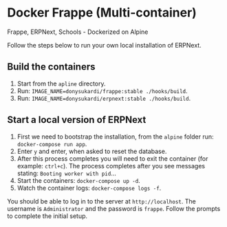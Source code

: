 # Docker Frappe (Multi-container)

Frappe, ERPNext, Schools - Dockerized on Alpine

Follow the steps below to run your own local installation of ERPNext.

## Build the containers

1. Start from the `apline` directory.
2. Run: `IMAGE_NAME=donysukardi/frappe:stable ./hooks/build`.
3. Run: `IMAGE_NAME=donysukardi/erpnext:stable ./hooks/build`.

## Start a local version of ERPNext

1. First we need to bootstrap the installation, from the `alpine` folder run: `docker-compose run app`.
2. Enter `y` and enter, when asked to reset the database.
3. After this process completes you will need to exit the container (for example: `ctrl+c`). The process completes after you see messages stating: `Booting worker with pid`...
4. Start the containers: `docker-compose up -d`.
5. Watch the container logs: `docker-compose logs -f`.

You should be able to log in to the server at `http://localhost`. The username is `Administrator` and the password is `frappe`. Follow the prompts to complete the initial setup.
